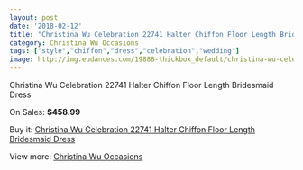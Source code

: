 ```yaml
---
layout: post
date: '2018-02-12'
title: "Christina Wu Celebration 22741 Halter Chiffon Floor Length Bridesmaid Dress"
category: Christina Wu Occasions
tags: ["style","chiffon","dress","celebration","wedding"]
image: http://img.eudances.com/19888-thickbox_default/christina-wu-celebration-22741-halter-chiffon-floor-length-bridesmaid-dress.jpg
---
```

Christina Wu Celebration 22741 Halter Chiffon Floor Length Bridesmaid Dress

On Sales: **$458.99**
<a href="https://www.eudances.com/en/christina-wu-occasions/5939-christina-wu-celebration-22741-halter-chiffon-floor-length-bridesmaid-dress.html"><amp-img layout="responsive" width="600" height="600" src="//img.eudances.com/19888-thickbox_default/christina-wu-celebration-22741-halter-chiffon-floor-length-bridesmaid-dress.jpg" alt="Christina Wu Celebration 22741 Halter Chiffon Floor Length Bridesmaid Dress 0" /></a>
<a href="https://www.eudances.com/en/christina-wu-occasions/5939-christina-wu-celebration-22741-halter-chiffon-floor-length-bridesmaid-dress.html"><amp-img layout="responsive" width="600" height="600" src="//img.eudances.com/19890-thickbox_default/christina-wu-celebration-22741-halter-chiffon-floor-length-bridesmaid-dress.jpg" alt="Christina Wu Celebration 22741 Halter Chiffon Floor Length Bridesmaid Dress 1" /></a>
<a href="https://www.eudances.com/en/christina-wu-occasions/5939-christina-wu-celebration-22741-halter-chiffon-floor-length-bridesmaid-dress.html"><amp-img layout="responsive" width="600" height="600" src="//img.eudances.com/19889-thickbox_default/christina-wu-celebration-22741-halter-chiffon-floor-length-bridesmaid-dress.jpg" alt="Christina Wu Celebration 22741 Halter Chiffon Floor Length Bridesmaid Dress 2" /></a>

Buy it: [Christina Wu Celebration 22741 Halter Chiffon Floor Length Bridesmaid Dress](https://www.eudances.com/en/christina-wu-occasions/5939-christina-wu-celebration-22741-halter-chiffon-floor-length-bridesmaid-dress.html "Christina Wu Celebration 22741 Halter Chiffon Floor Length Bridesmaid Dress")

View more: [Christina Wu Occasions](https://www.eudances.com/en/59-christina-wu-occasions "Christina Wu Occasions")